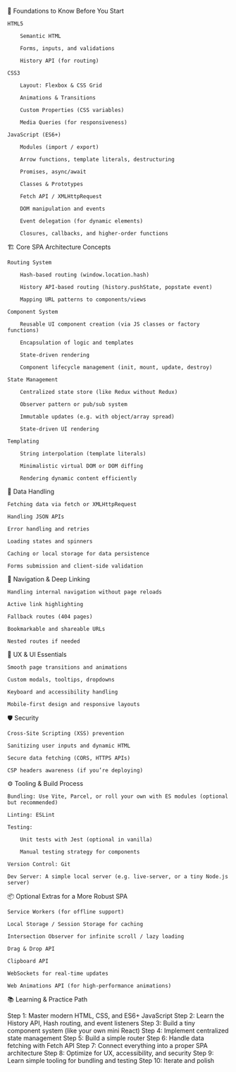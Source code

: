 📖 Foundations to Know Before You Start

    HTML5

        Semantic HTML

        Forms, inputs, and validations

        History API (for routing)

    CSS3

        Layout: Flexbox & CSS Grid

        Animations & Transitions

        Custom Properties (CSS variables)

        Media Queries (for responsiveness)

    JavaScript (ES6+)

        Modules (import / export)

        Arrow functions, template literals, destructuring

        Promises, async/await

        Classes & Prototypes

        Fetch API / XMLHttpRequest

        DOM manipulation and events

        Event delegation (for dynamic elements)

        Closures, callbacks, and higher-order functions

🏗️ Core SPA Architecture Concepts

    Routing System

        Hash-based routing (window.location.hash)

        History API-based routing (history.pushState, popstate event)

        Mapping URL patterns to components/views

    Component System

        Reusable UI component creation (via JS classes or factory functions)

        Encapsulation of logic and templates

        State-driven rendering

        Component lifecycle management (init, mount, update, destroy)

    State Management

        Centralized state store (like Redux without Redux)

        Observer pattern or pub/sub system

        Immutable updates (e.g. with object/array spread)

        State-driven UI rendering

    Templating

        String interpolation (template literals)

        Minimalistic virtual DOM or DOM diffing

        Rendering dynamic content efficiently

📡 Data Handling

    Fetching data via fetch or XMLHttpRequest

    Handling JSON APIs

    Error handling and retries

    Loading states and spinners

    Caching or local storage for data persistence

    Forms submission and client-side validation

🧭 Navigation & Deep Linking

    Handling internal navigation without page reloads

    Active link highlighting

    Fallback routes (404 pages)

    Bookmarkable and shareable URLs

    Nested routes if needed

🎨 UX & UI Essentials

    Smooth page transitions and animations

    Custom modals, tooltips, dropdowns

    Keyboard and accessibility handling

    Mobile-first design and responsive layouts

🛡️ Security

    Cross-Site Scripting (XSS) prevention

    Sanitizing user inputs and dynamic HTML

    Secure data fetching (CORS, HTTPS APIs)

    CSP headers awareness (if you’re deploying)

⚙️ Tooling & Build Process

    Bundling: Use Vite, Parcel, or roll your own with ES modules (optional but recommended)

    Linting: ESLint

    Testing:

        Unit tests with Jest (optional in vanilla)

        Manual testing strategy for components

    Version Control: Git

    Dev Server: A simple local server (e.g. live-server, or a tiny Node.js server)

📦 Optional Extras for a More Robust SPA

    Service Workers (for offline support)

    Local Storage / Session Storage for caching

    Intersection Observer for infinite scroll / lazy loading

    Drag & Drop API

    Clipboard API

    WebSockets for real-time updates

    Web Animations API (for high-performance animations)

📚 Learning & Practice Path

Step 1: Master modern HTML, CSS, and ES6+ JavaScript
Step 2: Learn the History API, Hash routing, and event listeners
Step 3: Build a tiny component system (like your own mini React)
Step 4: Implement centralized state management
Step 5: Build a simple router
Step 6: Handle data fetching with Fetch API
Step 7: Connect everything into a proper SPA architecture
Step 8: Optimize for UX, accessibility, and security
Step 9: Learn simple tooling for bundling and testing
Step 10: Iterate and polish